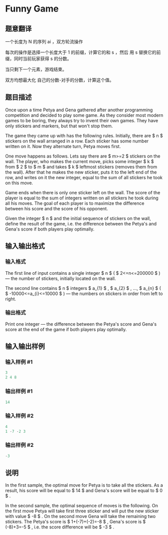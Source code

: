 # Funny Game

## 题意翻译

一个长度为 N 的序列 ai ，双方轮流操作

每次的操作是选择一个长度大于 1 的前缀，计算它的和 s ，然后 用 s 替换它的前缀，同时当前玩家获得 s 的分数。

当只剩下一个元素，游戏结束。

双方均想最大化 自己的分数-对手的分数，计算这个值。

## 题目描述

Once upon a time Petya and Gena gathered after another programming competition and decided to play some game. As they consider most modern games to be boring, they always try to invent their own games. They have only stickers and markers, but that won't stop them.

The game they came up with has the following rules. Initially, there are $ n $ stickers on the wall arranged in a row. Each sticker has some number written on it. Now they alternate turn, Petya moves first.

One move happens as follows. Lets say there are $ m>=2 $ stickers on the wall. The player, who makes the current move, picks some integer $ k $ from $ 2 $ to $ m $ and takes $ k $ leftmost stickers (removes them from the wall). After that he makes the new sticker, puts it to the left end of the row, and writes on it the new integer, equal to the sum of all stickers he took on this move.

Game ends when there is only one sticker left on the wall. The score of the player is equal to the sum of integers written on all stickers he took during all his moves. The goal of each player is to maximize the difference between his score and the score of his opponent.

Given the integer $ n $ and the initial sequence of stickers on the wall, define the result of the game, i.e. the difference between the Petya's and Gena's score if both players play optimally.

## 输入输出格式

### 输入格式

The first line of input contains a single integer $ n $ ( $ 2<=n<=200000 $ ) — the number of stickers, initially located on the wall.

The second line contains $ n $ integers $ a_{1} $ , $ a_{2} $ , ..., $ a_{n} $ ( $ -10000<=a_{i}<=10000 $ ) — the numbers on stickers in order from left to right.

### 输出格式

Print one integer — the difference between the Petya's score and Gena's score at the end of the game if both players play optimally.

## 输入输出样例

### 输入样例 #1

```cpp
3
2 4 8

```
### 输出样例 #1

```cpp
14

```
### 输入样例 #2

```cpp
4
1 -7 -2 3

```
### 输出样例 #2

```cpp
-3

```
## 说明

In the first sample, the optimal move for Petya is to take all the stickers. As a result, his score will be equal to $ 14 $ and Gena's score will be equal to $ 0 $ .

In the second sample, the optimal sequence of moves is the following. On the first move Petya will take first three sticker and will put the new sticker with value $ -8 $ . On the second move Gena will take the remaining two stickers. The Petya's score is $ 1+(-7)+(-2)=-8 $ , Gena's score is $ (-8)+3=-5 $ , i.e. the score difference will be $ -3 $ .

